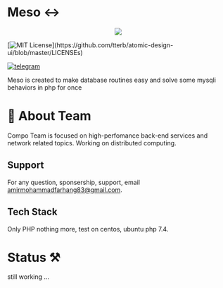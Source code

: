 # Meso ↔️
<p align="center">
<img src="https://user-images.githubusercontent.com/107104144/197695795-ff29da7e-093a-44ac-ac49-5991f852636a.jpg" />
</p>

[![MIT License](https://img.shields.io/apm/l/atomic-design-ui.svg?)](https://github.com/tterb/atomic-design-ui/blob/master/LICENSEs)

[![telegram](https://badges.aleen42.com/src/telegram.svg)](https://t.me/CompoSoftware)

Meso is created to make database routines easy and solve some mysqli behaviors in php for once
# 🚀 About Team
Compo Team is focused on high-perfomance back-end services and network related topics.
Working on distributed computing.

## Support

For any question, sponsership, support, email amirmohammadfarhang83@gmail.com.


## Tech Stack

Only PHP nothing more, test on centos, ubuntu php 7.4.

# Status ⚒️

still working ...



